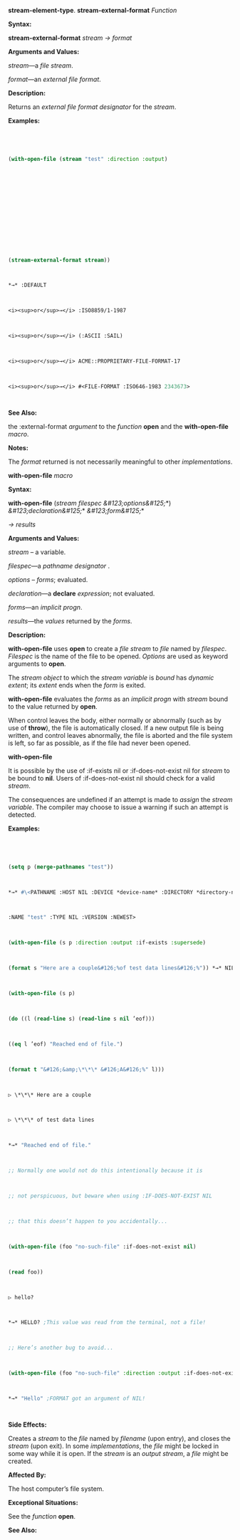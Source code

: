 **stream-element-type**. **stream-external-format** *Function* 



**Syntax:** 



**stream-external-format** *stream → format* 



**Arguments and Values:** 



*stream*—a *file stream*. 



*format*—an *external file format*. 



**Description:** 



Returns an *external file format designator* for the *stream*. 



**Examples:**
```lisp
 



(with-open-file (stream "test" :direction :output) 







 



 



(stream-external-format stream)) 



*→* :DEFAULT 



<i><sup>or</sup>→</i> :ISO8859/1-1987 



<i><sup>or</sup>→</i> (:ASCII :SAIL) 



<i><sup>or</sup>→</i> ACME::PROPRIETARY-FILE-FORMAT-17 



<i><sup>or</sup>→</i> #<FILE-FORMAT :ISO646-1983 2343673> 




```
**See Also:** 



the :external-format *argument* to the *function* **open** and the **with-open-file** *macro*. 



**Notes:** 



The *format* returned is not necessarily meaningful to other *implementations*. 



**with-open-file** *macro* 



**Syntax:** 



**with-open-file** (*stream filespec \&#123;options\&#125;*\*) *\&#123;declaration\&#125;*\* *\&#123;form\&#125;*\* 



*→ results* 



**Arguments and Values:** 



*stream* – a variable. 



*filespec*—a *pathname designator* . 



*options* – *forms*; evaluated. 



*declaration*—a **declare** *expression*; not evaluated. 



*forms*—an *implicit progn*. 



*results*—the *values* returned by the *forms*. 



**Description:** 



**with-open-file** uses **open** to create a *file stream* to *file* named by *filespec*. *Filespec* is the name of the file to be opened. *Options* are used as keyword arguments to **open**. 



The *stream object* to which the *stream variable* is *bound* has *dynamic extent*; its *extent* ends when the *form* is exited. 



**with-open-file** evaluates the *forms* as an *implicit progn* with *stream* bound to the value returned by **open**. 



When control leaves the body, either normally or abnormally (such as by use of **throw**), the file is automatically closed. If a new output file is being written, and control leaves abnormally, the file is aborted and the file system is left, so far as possible, as if the file had never been opened. 







 



 



**with-open-file** 



It is possible by the use of :if-exists nil or :if-does-not-exist nil for *stream* to be bound to **nil**. Users of :if-does-not-exist nil should check for a valid *stream*. 



The consequences are undefined if an attempt is made to *assign* the *stream variable*. The compiler may choose to issue a warning if such an attempt is detected. 



**Examples:**
```lisp
 



(setq p (merge-pathnames "test")) 



*→* #\<PATHNAME :HOST NIL :DEVICE *device-name* :DIRECTORY *directory-name* 



:NAME "test" :TYPE NIL :VERSION :NEWEST> 



(with-open-file (s p :direction :output :if-exists :supersede) 



(format s "Here are a couple&#126;%of test data lines&#126;%")) *→* NIL 



(with-open-file (s p) 



(do ((l (read-line s) (read-line s nil ’eof))) 



((eq l ’eof) "Reached end of file.") 



(format t "&#126;&amp;\*\*\* &#126;A&#126;%" l))) 



▷ \*\*\* Here are a couple 



▷ \*\*\* of test data lines 



*→* "Reached end of file." 



;; Normally one would not do this intentionally because it is 



;; not perspicuous, but beware when using :IF-DOES-NOT-EXIST NIL 



;; that this doesn’t happen to you accidentally... 



(with-open-file (foo "no-such-file" :if-does-not-exist nil) 



(read foo)) 



▷ hello? 



*→* HELLO? ;This value was read from the terminal, not a file! 



;; Here’s another bug to avoid... 



(with-open-file (foo "no-such-file" :direction :output :if-does-not-exist nil) (format foo "Hello")) 



*→* "Hello" ;FORMAT got an argument of NIL! 




```
**Side Effects:** 



Creates a *stream* to the *file* named by *filename* (upon entry), and closes the *stream* (upon exit). In some *implementations*, the *file* might be locked in some way while it is open. If the *stream* is an *output stream*, a *file* might be created. 



**Affected By:** 



The host computer’s file system. 



**Exceptional Situations:** 



See the *function* **open**. 







 



 



**See Also:** 



